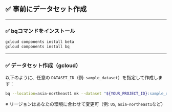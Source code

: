 ## ✅ 事前にデータセット作成
---
### ✅ bqコマンドをインストール
```sh
gcloud components install beta
gcloud components install bq
```
---
### ✅ データセット作成（gcloud）
以下のように、任意の `DATASET_ID`（例: `sample_dataset`）を指定して作成します：
```sh
bq --location=asia-northeast1 mk --dataset "${YOUR_PROJECT_ID}:sample_dataset"
```
※ リージョンはあなたの環境に合わせて変更可（例: `US`, `asia-northeast1`など）
